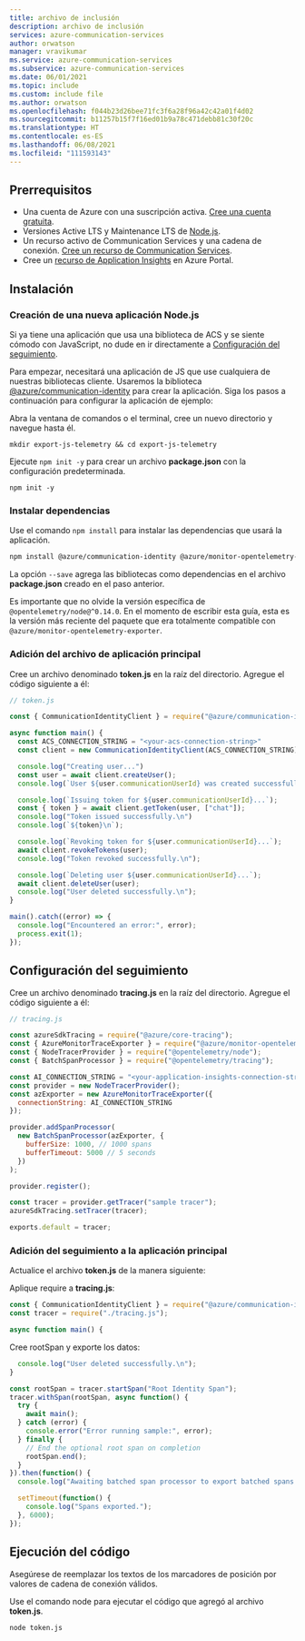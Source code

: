 ```yaml
---
title: archivo de inclusión
description: archivo de inclusión
services: azure-communication-services
author: orwatson
manager: vravikumar
ms.service: azure-communication-services
ms.subservice: azure-communication-services
ms.date: 06/01/2021
ms.topic: include
ms.custom: include file
ms.author: orwatson
ms.openlocfilehash: f044b23d26bee71fc3f6a28f96a42c42a01f4d02
ms.sourcegitcommit: b11257b15f7f16ed01b9a78c471debb81c30f20c
ms.translationtype: HT
ms.contentlocale: es-ES
ms.lasthandoff: 06/08/2021
ms.locfileid: "111593143"
---
```

## <a name="prerequisites"></a>Prerrequisitos

- Una cuenta de Azure con una suscripción activa. [Cree una cuenta gratuita](https://azure.microsoft.com/free/?WT.mc_id=A261C142F).
- Versiones Active LTS y Maintenance LTS de [Node.js](https://nodejs.org/).
- Un recurso activo de Communication Services y una cadena de conexión. [Cree un recurso de Communication Services](../create-communication-resource.md).
- Cree un [recurso de Application Insights](https://docs.microsoft.com/azure/azure-monitor/app/create-new-resource) en Azure Portal.

## <a name="setting-up"></a>Instalación

### <a name="create-a-new-nodejs-app"></a>Creación de una nueva aplicación Node.js

Si ya tiene una aplicación que usa una biblioteca de ACS y se siente cómodo con JavaScript, no dude en ir directamente a [Configuración del seguimiento](#setup-tracer).

Para empezar, necesitará una aplicación de JS que use cualquiera de nuestras bibliotecas cliente. Usaremos la biblioteca [@azure/communication-identity](https://github.com/Azure/azure-sdk-for-js/tree/master/sdk/communication/communication-identity) para crear la aplicación. Siga los pasos a continuación para configurar la aplicación de ejemplo:

Abra la ventana de comandos o el terminal, cree un nuevo directorio y navegue hasta él.

```console
mkdir export-js-telemetry && cd export-js-telemetry
```
Ejecute `npm init -y` para crear un archivo **package.json** con la configuración predeterminada.

```console
npm init -y
```

### <a name="install-dependencies"></a>Instalar dependencias

Use el comando `npm install` para instalar las dependencias que usará la aplicación.

```bash
npm install @azure/communication-identity @azure/monitor-opentelemetry-exporter @opentelemetry/node@^0.14.0 @opentelemetry/plugins-node-core --save
```

La opción `--save` agrega las bibliotecas como dependencias en el archivo **package.json** creado en el paso anterior.

Es importante que no olvide la versión específica de `@opentelemetry/node@^0.14.0`. En el momento de escribir esta guía, esta es la versión más reciente del paquete que era totalmente compatible con `@azure/monitor-opentelemetry-exporter`.

### <a name="add-main-app-file"></a>Adición del archivo de aplicación principal

Cree un archivo denominado **token.js** en la raíz del directorio. Agregue el código siguiente a él:

```javascript
// token.js

const { CommunicationIdentityClient } = require("@azure/communication-identity");

async function main() {
  const ACS_CONNECTION_STRING = "<your-acs-connection-string>"
  const client = new CommunicationIdentityClient(ACS_CONNECTION_STRING);

  console.log("Creating user...")
  const user = await client.createUser();
  console.log(`User ${user.communicationUserId} was created successfully.\n`);

  console.log(`Issuing token for ${user.communicationUserId}...`);
  const { token } = await client.getToken(user, ["chat"]);
  console.log("Token issued successfully.\n")
  console.log(`${token}\n`);

  console.log(`Revoking token for ${user.communicationUserId}...`);
  await client.revokeTokens(user);
  console.log("Token revoked successfully.\n");

  console.log(`Deleting user ${user.communicationUserId}...`);
  await client.deleteUser(user);
  console.log("User deleted successfully.\n");
}

main().catch((error) => {
  console.log("Encountered an error:", error);
  process.exit(1);
});
```
## <a name="setup-tracer"></a>Configuración del seguimiento

Cree un archivo denominado **tracing.js** en la raíz del directorio. Agregue el código siguiente a él:

```javascript
// tracing.js

const azureSdkTracing = require("@azure/core-tracing");
const { AzureMonitorTraceExporter } = require("@azure/monitor-opentelemetry-exporter");
const { NodeTracerProvider } = require("@opentelemetry/node");
const { BatchSpanProcessor } = require("@opentelemetry/tracing");

const AI_CONNECTION_STRING = "<your-application-insights-connection-string>";
const provider = new NodeTracerProvider();
const azExporter = new AzureMonitorTraceExporter({
  connectionString: AI_CONNECTION_STRING
});

provider.addSpanProcessor(
  new BatchSpanProcessor(azExporter, {
    bufferSize: 1000, // 1000 spans
    bufferTimeout: 5000 // 5 seconds
  })
);

provider.register();

const tracer = provider.getTracer("sample tracer");
azureSdkTracing.setTracer(tracer);

exports.default = tracer;
```

### <a name="add-tracer-to-main-app"></a>Adición del seguimiento a la aplicación principal

Actualice el archivo **token.js** de la manera siguiente:

Aplique require a **tracing.js**:

```javascript
const { CommunicationIdentityClient } = require("@azure/communication-identity");
const tracer = require("./tracing.js");

async function main() {
```

Cree rootSpan y exporte los datos:

```javascript
  console.log("User deleted successfully.\n");
}

const rootSpan = tracer.startSpan("Root Identity Span");
tracer.withSpan(rootSpan, async function() {
  try {
    await main();
  } catch (error) {
    console.error("Error running sample:", error);
  } finally {
    // End the optional root span on completion
    rootSpan.end();
  }
}).then(function() {
  console.log("Awaiting batched span processor to export batched spans...");

  setTimeout(function() {
    console.log("Spans exported.");
  }, 6000);
});
```

## <a name="run-the-code"></a>Ejecución del código

Asegúrese de reemplazar los textos de los marcadores de posición por valores de cadena de conexión válidos.

Use el comando node para ejecutar el código que agregó al archivo **token.js**.

```console
node token.js
```